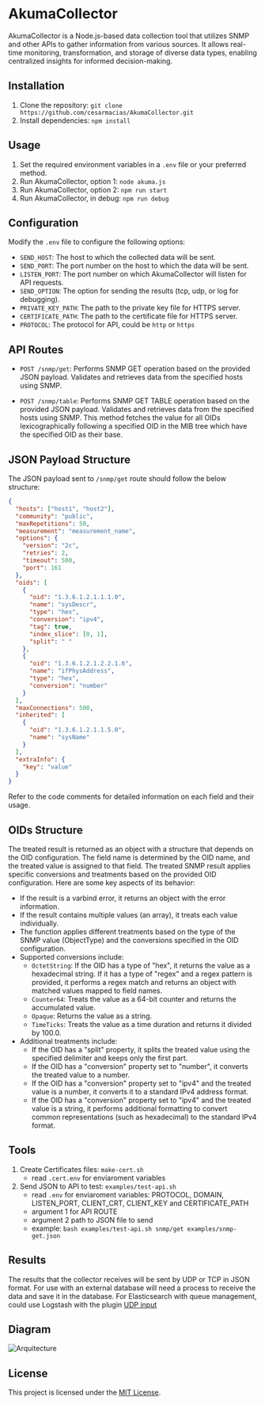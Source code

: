 # AkumaCollector

AkumaCollector is a Node.js-based data collection tool that utilizes SNMP and other APIs to gather information from various sources. It allows real-time monitoring, transformation, and storage of diverse data types, enabling centralized insights for informed decision-making.

## Installation

1. Clone the repository: `git clone https://github.com/cesarmacias/AkumaCollector.git`
2. Install dependencies: `npm install`

## Usage

1. Set the required environment variables in a `.env` file or your preferred method.
2. Run AkumaCollector, option 1: `node akuma.js`
3. Run AkumaCollector, option 2: `npm run start`
4. Run AkumaCollector, in debug: `npm run debug` 

## Configuration

Modify the `.env` file to configure the following options:

- `SEND_HOST`: The host to which the collected data will be sent.
- `SEND_PORT`: The port number on the host to which the data will be sent.
- `LISTEN_PORT`: The port number on which AkumaCollector will listen for API requests.
- `SEND_OPTION`: The option for sending the results (tcp, udp, or log for debugging).
- `PRIVATE_KEY_PATH`: The path to the private key file for HTTPS server.
- `CERTIFICATE_PATH`: The path to the certificate file for HTTPS server.
- `PROTOCOL`: The protocol for API, could be `http` or `https`

## API Routes

- `POST /snmp/get`: Performs SNMP GET operation based on the provided JSON payload. Validates and retrieves data from the specified hosts using SNMP.

- `POST /snmp/table`: Performs SNMP GET TABLE operation based on the provided JSON payload. Validates and retrieves data from the specified hosts using SNMP. This method fetches the value for all OIDs lexicographically following a specified OID in the MIB tree which have the specified OID as their base.

## JSON Payload Structure

The JSON payload sent to `/snmp/get` route should follow the below structure:

```json
{
  "hosts": ["host1", "host2"],
  "community": "public",
  "maxRepetitions": 50,
  "measurement": "measurement_name",
  "options": {
    "version": "2c",
    "retries": 2,
    "timeout": 500,
    "port": 161
  },
  "oids": [
    {
      "oid": "1.3.6.1.2.1.1.1.0",
      "name": "sysDescr",
      "type": "hex",
      "conversion": "ipv4",
      "tag": true,
      "index_slice": [0, 1],
      "split": " "
    },
    {
      "oid": "1.3.6.1.2.1.2.2.1.6",
      "name": "ifPhysAddress",
      "type": "hex",
      "conversion": "number"
    }
  ],
  "maxConnections": 500,
  "inherited": [
    {
      "oid": "1.3.6.1.2.1.1.5.0",
      "name": "sysName"
    }
  ],
  "extraInfo": {
    "key": "value"
  }
}
```

Refer to the code comments for detailed information on each field and their usage.

## OIDs Structure

The treated result is returned as an object with a structure that depends on the OID configuration. The field name is determined by the OID name, and the treated value is assigned to that field.
The treated SNMP result applies specific conversions and treatments based on the provided OID configuration. Here are some key aspects of its behavior:

- If the result is a varbind error, it returns an object with the error information.
- If the result contains multiple values (an array), it treats each value individually.
- The function applies different treatments based on the type of the SNMP value (ObjectType) and the conversions specified in the OID configuration.
- Supported conversions include:
  - `OctetString`: If the OID has a type of "hex", it returns the value as a hexadecimal string. If it has a type of "regex" and a regex pattern is provided, it performs a regex match and returns an object with matched values mapped to field names.
  - `Counter64`: Treats the value as a 64-bit counter and returns the accumulated value.
  - `Opaque`: Returns the value as a string.
  - `TimeTicks`: Treats the value as a time duration and returns it divided by 100.0.
- Additional treatments include:
  - If the OID has a "split" property, it splits the treated value using the specified delimiter and keeps only the first part.
  - If the OID has a "conversion" property set to "number", it converts the treated value to a number.
  - If the OID has a "conversion" property set to "ipv4" and the treated value is a number, it converts it to a standard IPv4 address format.
  - If the OID has a "conversion" property set to "ipv4" and the treated value is a string, it performs additional formatting to convert common representations (such as hexadecimal) to the standard IPv4 format.


## Tools

1. Create Certificates files: `make-cert.sh`
    - read `.cert.env` for enviaroment variables
2. Send JSON to API to test:  `examples/test-api.sh`
    - read `.env` for enviaroment variables: PROTOCOL, DOMAIN, LISTEN_PORT, CLIENT_CRT, CLIENT_KEY and CERTIFICATE_PATH
    - argument 1 for API ROUTE
    - argument 2 path to JSON file to send
    - example: `bash examples/test-api.sh snmp/get examples/snmp-get.json` 

## Results

The results that the collector receives will be sent by UDP or TCP in JSON format. For use with an external database will need a process to receive the data and save it in the database. For Elasticsearch with queue management, could use Logstash with the plugin [UDP input](https://www.elastic.co/guide/en/logstash/current/plugins-inputs-udp.html) 

## Diagram

![Arquitecture](akuma-collector.drawio)

## License

This project is licensed under the [MIT License](https://opensource.org/licenses/MIT).
